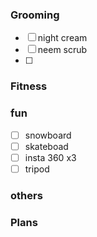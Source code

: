 
### Grooming 

- [ ] night cream 
- [ ] neem scrub 
- [ ] 

### Fitness

### fun 
- [ ] snowboard 
- [ ] skateboad
- [ ] insta 360 x3
- [ ] tripod

### others


### Plans
